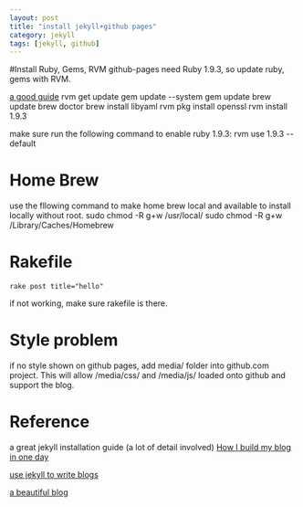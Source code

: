```yaml
---
layout: post
title: "install jekyll+github pages"
category: jekyll
tags: [jekyll, github]
---
```

#Install Ruby, Gems, RVM
github-pages need Ruby 1.9.3, so update ruby, gems with RVM.

[a good guide](http://architects.dzone.com/articles/upgrading-ruby-20-mountain)
    rvm get update
    gem update --system
    gem update
    brew update
    brew doctor
    brew install libyaml
    rvm pkg install openssl
    rvm install 1.9.3

make sure run the following command to enable ruby 1.9.3:
    rvm use 1.9.3 --default

# Home Brew
use the fllowing command to make home brew local and available to install locally without root.
    sudo chmod -R g+w /usr/local/
    sudo chmod -R g+w /Library/Caches/Homebrew

# Rakefile
    rake post title="hello"
if not working, make sure rakefile is there.

# Style problem
if no style shown on github pages, add media/ folder into github.com project. This will allow /media/css/ and /media/js/ loaded onto github and support the blog.

# Reference
a great jekyll installation guide (a lot of detail involved) [How I build my blog in one day](http://erjjones.github.io/blog/How-I-built-my-blog-in-one-day/)

[use jekyll to write blogs](http://webfrogs.me/2012/12/20/use-jekyll/)

[a beautiful blog](www.mingxinglai.com)
